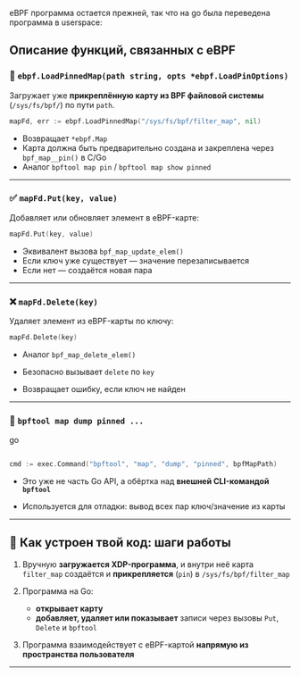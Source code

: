 eBPF программа остается прежней, так что на go была переведена программа в userspace:
## Описание функций, связанных с eBPF

### 🔧 `ebpf.LoadPinnedMap(path string, opts *ebpf.LoadPinOptions)`

Загружает уже **прикреплённую карту из BPF файловой системы** (`/sys/fs/bpf/`) по пути `path`.

```go
mapFd, err := ebpf.LoadPinnedMap("/sys/fs/bpf/filter_map", nil)
```
- Возвращает `*ebpf.Map`
- Карта должна быть предварительно создана и закреплена через `bpf_map__pin()` в C/Go
- Аналог `bpftool map pin` / `bpftool map show pinned`

---

### ✅ `mapFd.Put(key, value)`

Добавляет или обновляет элемент в eBPF-карте:

```go
mapFd.Put(key, value)
```
- Эквивалент вызова `bpf_map_update_elem()`
- Если ключ уже существует — значение перезаписывается
- Если нет — создаётся новая пара

---

### ❌ `mapFd.Delete(key)`

Удаляет элемент из eBPF-карты по ключу:
```go
mapFd.Delete(key)
```
- Аналог `bpf_map_delete_elem()`
    
- Безопасно вызывает `delete` по `key`
    
- Возвращает ошибку, если ключ не найден

---

### 📜 `bpftool map dump pinned ...`

go

```go

cmd := exec.Command("bpftool", "map", "dump", "pinned", bpfMapPath)
```
- Это уже не часть Go API, а обёртка над **внешней CLI-командой `bpftool`**
    
- Используется для отладки: вывод всех пар ключ/значение из карты

---

## 🔂 Как устроен твой код: шаги работы

1. Вручную **загружается XDP-программа**, и внутри неё карта `filter_map` создаётся и **прикрепляется** (`pin`) в `/sys/fs/bpf/filter_map`
    
2. Программа на Go:
    
    - **открывает карту**
    - **добавляет, удаляет или показывает** записи через вызовы `Put`, `Delete` и `bpftool`
        
3. Программа взаимодействует с eBPF-картой **напрямую из пространства пользователя**
    

---
